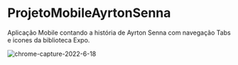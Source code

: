 # ProjetoMobileAyrtonSenna

Aplicação Mobile contando a história de Ayrton Senna com navegação Tabs e icones da biblioteca Expo.

![chrome-capture-2022-6-18](https://user-images.githubusercontent.com/106246945/179645207-c6aff2d9-3385-4416-9c7f-6b2daa99dce3.gif)
